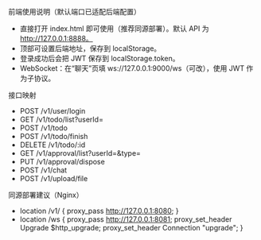 前端使用说明（默认端口已适配后端配置）

- 直接打开 index.html 即可使用（推荐同源部署）。默认 API 为 http://127.0.0.1:8888。
- 顶部可设置后端地址，保存到 localStorage。
- 登录成功后会把 JWT 保存到 localStorage.token。
- WebSocket：在“聊天”页填 ws://127.0.0.1:9000/ws（可改），使用 JWT 作为子协议。

接口映射
- POST /v1/user/login
- GET  /v1/todo/list?userId=
- POST /v1/todo
- POST /v1/todo/finish
- DELETE /v1/todo/:id
- GET  /v1/approval/list?userId=&type=
- PUT  /v1/approval/dispose
- POST /v1/chat
- POST /v1/upload/file

同源部署建议（Nginx）
- location /v1/ { proxy_pass http://127.0.0.1:8080; }
- location /ws  { proxy_pass http://127.0.0.1:8081; proxy_set_header Upgrade $http_upgrade; proxy_set_header Connection "upgrade"; }


